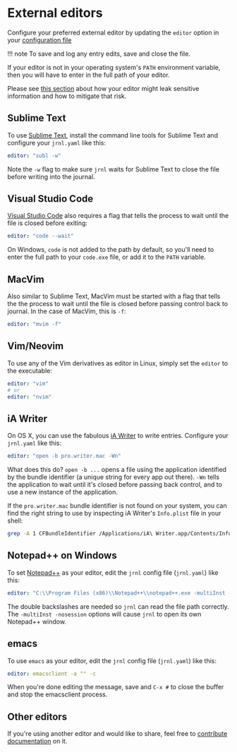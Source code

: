 <!--
Copyright © 2012-2022 jrnl contributors
License: https://www.gnu.org/licenses/gpl-3.0.html
-->

# External editors

Configure your preferred external editor by updating the `editor` option
in your [configuration file](./reference-config-file.md#editor)

!!! note
    To save and log any entry edits, save and close the file.

If your editor is not in your operating system's `PATH` environment variable,
then you will have to enter in the full path of your editor.

Please see [this section](./privacy-and-security.md#editor-history) about how
your editor might leak sensitive information and how to mitigate that risk.

## Sublime Text

To use [Sublime Text](https://www.sublimetext.com/), install the command line
tools for Sublime Text and configure your `jrnl.yaml` like this:

```yaml
editor: "subl -w"
```

Note the `-w` flag to make sure `jrnl` waits for Sublime Text to close the
file before writing into the journal.

## Visual Studio Code

[Visual Studio Code](https://code.visualstudio.com) also requires a flag
that tells the process to wait until the file is closed before exiting:

```yaml
editor: "code --wait"
```

On Windows, `code` is not added to the path by default, so you'll need to
enter the full path to your `code.exe` file, or add it to the `PATH` variable.

## MacVim

Also similar to Sublime Text, MacVim must be started with a flag that tells
the the process to wait until the file is closed before passing control
back to journal. In the case of MacVim, this is `-f`:

```yaml
editor: "mvim -f"
```

## Vim/Neovim

To use any of the Vim derivatives as editor in Linux, simply set the `editor`
to the executable:

```yaml
editor: "vim"
# or
editor: "nvim"
```

## iA Writer

On OS X, you can use the fabulous [iA
Writer](http://www.iawriter.com/mac) to write entries. Configure your
`jrnl.yaml` like this:

```yaml
editor: "open -b pro.writer.mac -Wn"
```

What does this do? `open -b ...` opens a file using the application
identified by the bundle identifier (a unique string for every app out
there). `-Wn` tells the application to wait until it's closed before
passing back control, and to use a new instance of the application.

If the `pro.writer.mac` bundle identifier is not found on your system,
you can find the right string to use by inspecting iA Writer's
`Info.plist` file in your shell:

```sh
grep -A 1 CFBundleIdentifier /Applications/iA\ Writer.app/Contents/Info.plist
```

## Notepad++ on Windows

To set [Notepad++](http://notepad-plus-plus.org/) as your editor, edit
the `jrnl` config file (`jrnl.yaml`) like this:

```yaml
editor: "C:\\Program Files (x86)\\Notepad++\\notepad++.exe -multiInst -nosession"
```

The double backslashes are needed so `jrnl` can read the file path
correctly. The `-multiInst -nosession` options will cause `jrnl` to open
its own Notepad++ window.


## emacs

To use `emacs` as your editor, edit the `jrnl` config file (`jrnl.yaml`) like this:

```yaml
editor: emacsclient -a "" -c
```

When you're done editing the message, save and `C-x #` to close the buffer and stop the emacsclient process.

## Other editors

If you're using another editor and would like to share, feel free to [contribute documentation](./contributing.md#editing-documentation) on it.